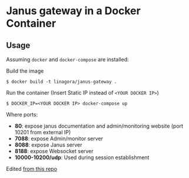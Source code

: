 # Janus gateway in a Docker Container


## Usage
Assuming `docker` and `docker-compose` are installed:

Build the image
```shell
$ docker build -t linagora/janus-gateway .
```

Run the container
(Insert Static IP instead of `<YOUR DOCKER IP>`)
```shell
$ DOCKER_IP=<YOUR DOCKER IP> docker-compose up
```

Where ports:
  - **80**: expose janus documentation and admin/monitoring website (port 10201 from external IP)
  - **7088**: expose Admin/monitor server
  - **8088**: expose Janus server
  - **8188**: expose Websocket server
  - **10000-10200/udp**: Used during session establishment


Edited [from this repo](https://github.com/linagora/docker-janus-gateway)
